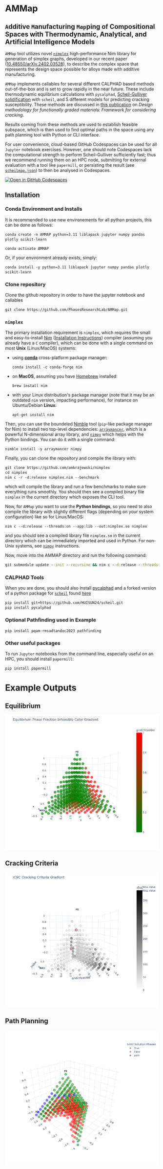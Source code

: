 # AMMap
## `A`dditive `M`anufacturing `Map`ping of Compositional Spaces with Thermodynamic, Analytical, and Artificial Intelligence Models

`AMMap` tool utilizes novel [`nimplex`](https://github.com/amkrajewski/nimplex/tree/main) high-performance Nim library for generation of simplex graphs, developed in our recent paper ([10.48550/arXiv.2402.03528](https://doi.org/10.48550/arXiv.2402.03528)), to describe the complex space that represents the design space possible for alloys made with additive manufacturing.

`AMMap` implements callables for several different CALPHAD based methods out-of-the-box and is set to grow rapidly in the near future. These include thermodynamic equlibrium calculations with `pycalphad`, [Scheil-Gulliver solidification](https://en.wikipedia.org/wiki/Scheil_equation) with `scheil`, and 5 different models for predicting cracking susceptibility. These methods are discussed in [this publication](https://doi.org/10.1016/j.addma.2023.103672) on *Design methodology for functionally graded materials: Framework for considering cracking*.

Results coming from these methods are used to establish feasible subspace, which is then used to find optimal paths in the space using any path planning tool with Python or CLI interface.

For user convenience, cloud-based GitHub Codespaces can be used for all `Jupyter` notebook exercises. However, one should note Codespaces lack the computational strength to perform Scheil-Gulliver sufficiently fast; thus we recommend running them on an HPC node, submitting for external evaluation with a tool like `papermill`, or persisting the result (see [`scheilmap.json`](scheilmap.json)) to then be analysed in Codespaces.

[![Open in GitHub Codespaces](https://github.com/codespaces/badge.svg)](https://codespaces.new/PhasesResearchLab/AMMap?quickstart=1)


## Installation

### Conda Environment and Installs
It is recommended to use new environements for all python projects, this can be done as follows:

```shell
conda create -n AMMAP python=3.11 liblapack jupyter numpy pandas plotly scikit-learn
```
```shell
conda activate AMMAP
```

Or, if your environment already exists, simply:
```shell
conda install -y python=3.11 liblapack jupyter numpy pandas plotly scikit-learn
```

### Clone repository
Clone the github repository in order to have the jupyter notebook and callables
```shell
git clone https://github.com/PhasesResearchLab/AMMap.git
```

### `nimplex`
The primary installation requirement is `nimplex`, which requires the small and easy-to-install [Nim](https://nim-lang.org/)
([Installation Instructions](https://nim-lang.org/install.html)) compiler (assuming you already have a `C` compiler), which can be done with a single command on most **Unix** (Linux/MacOS) systems:
- using [**conda**](https://docs.conda.io/en/latest/) cross-platform package manager:
  ```shell
  conda install -c conda-forge nim
  ```
- on **MacOS**, assuming you have [Homebrew](https://brew.sh/) installed:
  ```shell
  brew install nim
  ```
- with your Linux distribution's package manager (note that it may be an outdated `nim` version, impacting performance), for instance on Ubuntu/Debian **Linux**:
  ```shell
  apt-get install nim
  ```

Then, you can use the boundeled [Nimble](https://github.com/nim-lang/nimble) tool (`pip`-like package manager for Nim) to install two top-level dependencies: 
[`arraymancer`](https://github.com/mratsim/Arraymancer), which is a powerful N-dimensional array library, and [`nimpy`](https://github.com/yglukhov/nimpy) which 
helps with the Python bindings. You can do it with a single command:
```shell
nimble install -y arraymancer nimpy
```

Finally, you can clone the repository and compile the library with:
```shell
git clone https://github.com/amkrajewski/nimplex
cd nimplex
nim c -r -d:release nimplex.nim --benchmark
```
which will compile the library and run a few benchmarks to make sure everything runs smoothly. You should then see a compiled binary file `nimplex` in the current directory which exposes the CLI tool.

Now, for `AMMap` you want to use the **Python bindings**, so you need to also compile the library with slightly different flags (depending on your system configuration) like so for Linux/MacOS:
```shell
nim c --d:release --threads:on --app:lib --out:nimplex.so nimplex
```
and you should see a compiled library file `nimplex.so` in the current directory which can be immediately imported and used in Python. For non-Unix systems, see [`nimpy`](https://github.com/yglukhov/nimpy) instructions.

Now, move into the AMMAP directory and run the following command:
```cmd
git submodule update --init --recursive && nim c --d:release --threads:on --app:lib --out:nimplex.so nimplex/src/nimplex.nim && nim c --d:release --threads:on --app:lib --out:utils/plotting.so nimplex/src/nimplex/utils/plotting.nim
```


### CALPHAD Tools
When you are done, you should also install [pycalphad](https://pycalphad.org/docs/latest/) and a forked version of a python package for [`scheil`](https://github.com/pycalphad/scheil) found [here](https://github.com/HUISUN24/scheil)

```shell
pip install git+https://github.com/HUISUN24/scheil.git
pip install pycalphad
```

### Optional Pathfinding used in Example
```shell
pip install pqam-rmsadtandoc2023 pathfinding
```

### Other useful packages
To run `Jupyter` notebooks from the command line, especially useful on an HPC, you should install `papermill`:
```shell
pip install papermill
```

# Example Outputs 
## Equilibrium
![alt text](https://github.com/PhasesResearchLab/AMMap/blob/main/utils/images/eqFrac.png?raw=true)

## Cracking Criteria
![alt text](https://github.com/PhasesResearchLab/AMMap/blob/main/utils/images/iCSC.png?raw=true)

## Path Planning
![alt text](https://github.com/PhasesResearchLab/AMMap/blob/main/utils/images/path2.png?raw=true)
